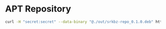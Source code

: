 # APT Repository

```bash
curl -H "secret:secret" --data-binary "@./out/srkbz-repo_0.1.0.deb" http://localhost:8000/upload
```
